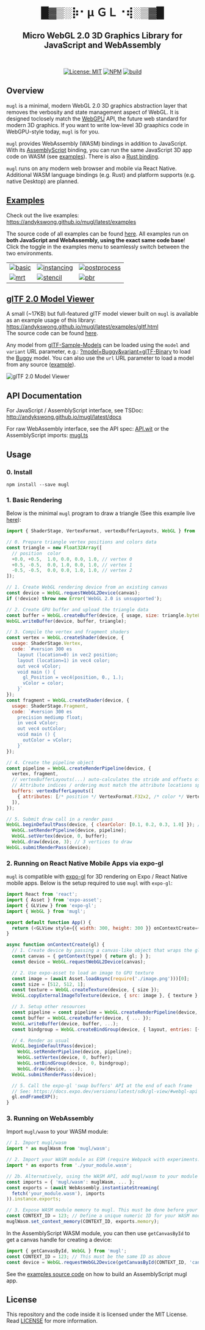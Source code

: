 <h1 align="center">█▓▒­░⡷⠂μ ＧＬ⠐⢾░▒▓█</h1>
<h2 align="center">Micro WebGL 2.0 3D Graphics Library for JavaScript and WebAssembly</h2>
<br />
<p align="center">
  <a href="./LICENSE"><img src="https://img.shields.io/badge/License-MIT-yellow.svg" alt="License: MIT" /></a> 
  <a href="https://www.npmjs.com/package/mugl"><img src="https://img.shields.io/npm/v/mugl" alt="NPM" /></a> 
  <a href="https://github.com/andykswong/mugl/actions/workflows/build.yaml"><img src="https://github.com/andykswong/mugl/actions/workflows/build.yaml/badge.svg" alt="build" /></a>
</p>

## Overview

`mugl` is a minimal, modern WebGL 2.0 3D graphics abstraction layer that removes the verbosity and state management aspect of WebGL. It is designed toclosely match the [WebGPU](https://gpuweb.github.io/gpuweb/) API, the future web standard for modern 3D graphics. If you want to write low-level 3D graaphics code in WebGPU-style today, `mugl` is for you.

`mugl` provides WebAssembly (WASM) bindings in addition to JavaScript. With its [AssemblyScript](https://www.assemblyscript.org/) binding, you can run the same JavaScript 3D app code on WASM (see [examples](#examples)). There is also a [Rust binding](https://github.com/andykswong/muge/tree/main/crates/mugl).

`mugl` runs on any modern web browser and mobile via React Native. Additional WASM language bindings (e.g. Rust) and platform supports (e.g. native Desktop) are planned.

## [Examples](https://andykswong.github.io/mugl/latest/examples)
Check out the live examples: https://andykswong.github.io/mugl/latest/examples

The source code of all examples can be found [here](./examples/src/apps/). All examples run on **both JavaScript and WebAssembly, using the exact same code base**! Click the toggle in the examples menu to seamlessly switch between the two environments.

|   |   |   |
|---|---|---|
|[![basic](./screenshots/basic.png)](https://andykswong.github.io/mugl/latest/examples/#basic)|[![instancing](./screenshots/instancing.png)](https://andykswong.github.io/mugl/latest/examples/#instancing)|[![postprocess](./screenshots/postprocess.png)](https://andykswong.github.io/mugl/latest/examples/#postprocess)|
|[![mrt](./screenshots/mrt.png)](https://andykswong.github.io/mugl/latest/examples/#mrt)|[![stencil](./screenshots/stencil.png)](https://andykswong.github.io/mugl/latest/examples/#stencil)|[![pbr](./screenshots/pbr.png)](https://andykswong.github.io/mugl/latest/examples/#pbr)|

## [glTF 2.0 Model Viewer](https://andykswong.github.io/mugl/latest/examples/gltf.html)
A small (~17KB) but full-featured glTF model viewer built on `mugl` is available as an example usage of this library: https://andykswong.github.io/mugl/latest/examples/gltf.html \
The source code can be found [here](./examples/src/gltf-viewer).

Any model from [glTF-Sample-Models](https://github.com/KhronosGroup/glTF-Sample-Models) can be loaded using the `model` and `variant` URL parameter, e.g.: [?model=Buggy&variant=glTF-Binary](https://andykswong.github.io/mugl/latest/examples/gltf.html?model=Buggy&variant=glTF-Binary&camera=0&scene=0) to load the [Buggy](https://github.com/KhronosGroup/glTF-Sample-Models/tree/master/2.0/Buggy) model. You can also use the `url` URL parameter to load a model from any source ([example](https://andykswong.github.io/mugl/latest/examples/gltf.html?url=https://raw.githubusercontent.com/KhronosGroup/glTF-Sample-Models/master/2.0/Avocado/glTF/Avocado.gltf)).

![glTF 2.0 Model Viewer](./screenshots/DamagedHelmet.png)

## API Documentation
For JavaScript / AssemblyScript interface, see TSDoc: http://andykswong.github.io/mugl/latest/docs

For raw WebAssembly interface, see the API spec: [API.wit](./API.wit) or the AssemblyScript imports: [mugl.ts](./assembly/mugl.ts)

## Usage

### 0. Install
```shell
npm install --save mugl
```

### 1. Basic Rendering
Below is the minimal `mugl` program to draw a triangle (See this example live [here](https://andykswong.github.io/mugl/latest/examples/#basic)):
```javascript
import { ShaderStage, VertexFormat, vertexBufferLayouts, WebGL } from 'mugl';

// 0. Prepare triangle vertex positions and colors data
const triangle = new Float32Array([
  // position  color
  +0.0, +0.5,  1.0, 0.0, 0.0, 1.0, // vertex 0
  +0.5, -0.5,  0.0, 1.0, 0.0, 1.0, // vertex 1
  -0.5, -0.5,  0.0, 0.0, 1.0, 1.0, // vertex 2
]);

// 1. Create WebGL rendering device from an existing canvas
const device = WebGL.requestWebGL2Device(canvas);
if (!device) throw new Error('WebGL 2.0 is unsupported');

// 2. Create GPU buffer and upload the triangle data
const buffer = WebGL.createBuffer(device, { usage, size: triangle.byteLength });
WebGL.writeBuffer(device, buffer, triangle);

// 3. Compile the vertex and fragment shaders
const vertex = WebGL.createShader(device, {
  usage: ShaderStage.Vertex,
  code: `#version 300 es
    layout (location=0) in vec2 position;
    layout (location=1) in vec4 color;
    out vec4 vColor;
    void main () {
      gl_Position = vec4(position, 0., 1.);
      vColor = color;
    }`
});
const fragment = WebGL.createShader(device, {
  usage: ShaderStage.Fragment,
  code: `#version 300 es
    precision mediump float;
    in vec4 vColor;
    out vec4 outColor;
    void main () {
      outColor = vColor;
    }`
});

// 4. Create the pipeline object
const pipeline = WebGL.createRenderPipeline(device, {
  vertex, fragment,
  // vertexBufferLayouts(...) auto-calculates the stride and offsets of vertex attributes for you
  // Attribute indices / ordering must match the attribute locations specified in vertex shader
  buffers: vertexBufferLayouts([
    { attributes: [/* position */ VertexFormat.F32x2, /* color */ VertexFormat.F32x4] }
  ]),
});

// 5. Submit draw call in a render pass
WebGL.beginDefaultPass(device, { clearColor: [0.1, 0.2, 0.3, 1.0] }); // clear background to dark blue
  WebGL.setRenderPipeline(device, pipeline);
  WebGL.setVertex(device, 0, buffer);
  WebGL.draw(device, 3); // 3 vertices to draw
WebGL.submitRenderPass(device);
```

### 2. Running on React Native Mobile Apps via expo-gl
`mugl` is compatible with [expo-gl](https://docs.expo.dev/versions/latest/sdk/gl-view/) for 3D rendering on Expo / React Native mobile apps. Below is the setup required to use `mugl` with `expo-gl`:

```javascript
import React from 'react';
import { Asset } from 'expo-asset';
import { GLView } from 'expo-gl';
import { WebGL } from 'mugl';

export default function App() {
  return (<GLView style={{ width: 300, height: 300 }} onContextCreate={onContextCreate} />);
}

async function onContextCreate(gl) {
  // 1. Create device by passing a canvas-like object that wraps the gl context
  const canvas = { getContext(type) { return gl; } };
  const device = WebGL.requestWebGL2Device(canvas);

  // 2. Use expo-asset to load an image to GPU texture
  const image = (await Asset.loadAsync(require('./image.png')))[0];
  const size = [512, 512, 1];
  const texture = WebGL.createTexture(device, { size });
  WebGL.copyExternalImageToTexture(device, { src: image }, { texture }, size);

  // 3. Setup other resources
  const pipeline = const pipeline = WebGL.createRenderPipeline(device, { ... });
  const buffer = WebGL.createBuffer(device, { ... });
  WebGL.writeBuffer(device, buffer, ...);
  const bindgroup = WebGL.createBindGroup(device, { layout, entries: [{ texture }] });

  // 4. Render as usual
  WebGL.beginDefaultPass(device);
    WebGL.setRenderPipeline(device, pipeline);
    WebGL.setVertex(device, 0, buffer);
    WebGL.setBindGroup(device, 0, bindgroup);
    WebGL.draw(device, ...);
  WebGL.submitRenderPass(device);

  // 5. Call the expo-gl 'swap buffers' API at the end of each frame
  // See: https://docs.expo.dev/versions/latest/sdk/gl-view/#webgl-api
  gl.endFrameEXP();
}
```

### 3. Running on WebAssembly
Import `mugl/wasm` to your WASM module:

```javascript
// 1. Import mugl/wasm
import * as muglWasm from 'mugl/wasm';

// 2. Import your WASM module as ESM (require Webpack with experiments.asyncWebAssembly = true):
import * as exports from './your_module.wasm';

// 2b. Alternatively, using the WASM API, add mugl/wasm to your module imports
const imports = { 'mugl/wasm': muglWasm, ... };
const exports = (await WebAssembly.instantiateStreaming(
  fetch('your_module.wasm'), imports
)).instance.exports;

// 3. Expose WASM module memory to mugl. This must be done before your WASM module calls any mugl method.
const CONTEXT_ID = 123; // Define a unique numeric ID for your WASM module
muglWasm.set_context_memory(CONTEXT_ID, exports.memory);
```

In the AssemblyScript WASM module, you can then use `getCanvasById` to get a canvas handle for creating a device:
```javascript
import { getCanvasById, WebGL } from 'mugl';
const CONTEXT_ID = 123; // This must be the same ID as above
const device = WebGL.requestWebGL2Device(getCanvasById(CONTEXT_ID, 'canvasId'));
```

See the [examples source code](./examples) on how to build an AssemblyScript mugl app.

## License
This repository and the code inside it is licensed under the MIT License. Read [LICENSE](./LICENSE) for more information.
